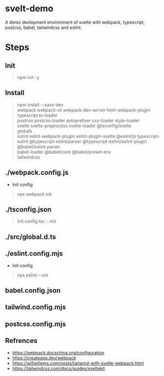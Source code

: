 # svelt-demo
A demo devlopment environment of svelte with webpack, typescript, postcss, babel, tailwindcss and eslint.

# Steps

## Init
> npm init -y

## Install
> npm install --save-dev \
  webpack webpack-cli webpack-dev-server html-webpack-plugin \
  typescript ts-loader \
  postcss postcss-loader autoprefixer css-loader style-loader \
  svelte svelte-preprocess svelte-loader @tsconfig/svelte \
  globals \
  eslint eslint-webpack-plugin eslint-plugin-svelte @eslint/js typescript-eslint @typescript-eslint/parser @typescript-eslint/eslint-plugin @babel/eslint-parser \
  babel-loader @babel/core @babel/preset-env \
  tailwindcss

## ./webpack.config.js
* Init config
> npx webpack init

## ./tsconfig.json
> Init config
> tsc --init

## ./src/global.d.ts

## ./eslint.config.mjs
* Init config
> npx eslint --init

## babel.config.json

## tailwind.config.mjs

## postcss.config.mjs

## Refrences
* https://webpack.docschina.org/configuration
* https://createapp.dev/webpack
* https://willwillems.com/posts/tailwind-with-svelte-webpack.html
* https://tailwindcss.com/docs/guides/sveltekit

